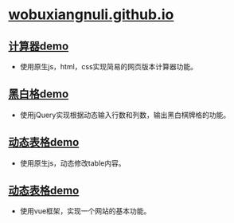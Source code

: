 # [wobuxiangnuli.github.io](https://wobuxiangnuli.github.io)

## [计算器demo](http://59.110.46.118/59.110.46.118.html)

* 使用原生js，html，css实现简易的网页版本计算器功能。

## [黑白格demo](http://59.110.46.118/heibai.html)

* 使用jQuery实现根据动态输入行数和列数，输出黑白棋牌格的功能。

## [动态表格demo](http://59.110.46.118/dongtai.html)

* 使用原生js，动态修改table内容。

## [动态表格demo](https://github.com/wobuxiangnuli/kk.git)

* 使用vue框架，实现一个网站的基本功能。
